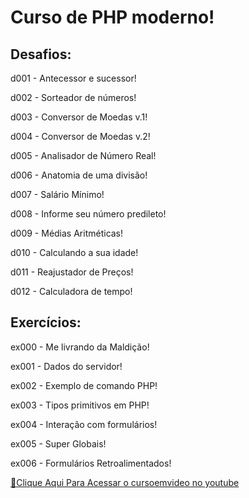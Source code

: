 <h1>Curso de PHP moderno!</h1>

<h2>Desafios:</h2>
<p>d001 - Antecessor e sucessor!</p>
<p>d002 - Sorteador de números!</p>
<p>d003 - Conversor de Moedas v.1!</p>
<p>d004 - Conversor de Moedas v.2!</p>
<p>d005 - Analisador de Número Real!</p>
<p>d006 - Anatomia de uma divisão!</p>
<p>d007 - Salário Mínimo!</p>
<p>d008 - Informe seu número predileto!</p>
<p>d009 - Médias Aritméticas!</p>
<p>d010 - Calculando a sua idade!</p>
<p>d011 - Reajustador de Preços!</p>
<p>d012 - Calculadora de tempo!</p>

<h2>Exercícios:</h2>
<p>ex000 - Me livrando da Maldição!</p>
<p>ex001 - Dados do servidor!</p>
<p>ex002 - Exemplo de comando PHP!</p>
<p>ex003 - Tipos primitivos em PHP!</p>
<p>ex004 - Interação com formulários!</p>
<p>ex005 - Super Globais!</p>
<p>ex006 - Formulários Retroalimentados!</p>




[🔗Clique Aqui Para Acessar o cursoemvideo no youtube](https://www.youtube.com/watch?v=TfsO0BGvGn0&list=PLHz_AreHm4dlFPrCXCmd5g92860x_Pbr_)
